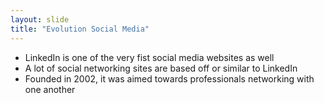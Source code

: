 ```yaml
---
layout: slide
title: "Evolution Social Media"
---
```


* LinkedIn is one of the very fist social media websites as well
* A lot of social networking sites are based off or similar to LinkedIn
* Founded in 2002, it was aimed towards professionals networking with one another
